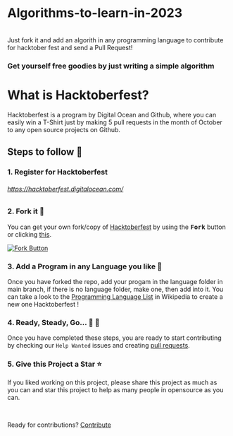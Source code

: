 # Algorithms-to-learn-in-2023

<br/>
Just fork it and add an algorith in any programming language to contribute for hacktober fest and send a Pull Request!

### Get yourself free goodies by just writing a simple algorithm


# What is Hacktoberfest?
Hacktoberfest is a program by Digital Ocean and Github, where you can easily win a T-Shirt just by making 5 pull requests in the month of October to any open source projects on Github.

## Steps to follow :scroll:

### 1. Register for Hacktoberfest

###### https://hacktoberfest.digitalocean.com/


### 2. Fork it :fork_and_knife:

You can get your own fork/copy of [Hacktoberfest](https://github.com/falgunmpatel/Algorithms-to-learn-in-2023) by using the <kbd><b>Fork</b></kbd></a> button or clicking [this](https://github.com/falgunmpatel/Algorithms-to-learn-in-2023).

 [![Fork Button](https://help.github.com/assets/images/help/repository/fork_button.jpg)](https://github.com/shivaylamba/Hacktoberfest)

### 3. Add a Program in any Language you like :rabbit2:
Once you have forked the repo, add your progam in the language folder in 
main branch, if there is no language folder, make one, then add into it.
You can take a look to the [Programming Language List](https://en.wikipedia.org/wiki/List_of_programming_languages) in Wikipedia to create a new one Hacktoberfest !

### 4. Ready, Steady, Go... :turtle: :rabbit2:

Once you have completed these steps, you are ready to start contributing 
by checking our `Help Wanted` issues and creating [pull requests](https://github.com/falgunmpatel/Algorithms-to-learn-in-2023/pulls).

### 5. Give this Project a Star :star:

If you liked working on this project, please share this project as much 
as you can and star this project to help as many people in opensource as you can.

<br/>

Ready for contributions? [Contribute](https://github.com/falgunmpatel/Algorithms-to-learn-in-2023/blob/main/CONTRIBUTING.md)
